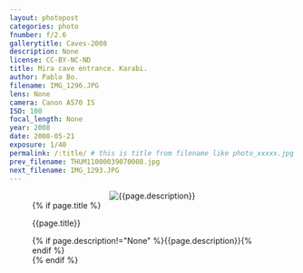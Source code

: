 ```yaml
---
layout: photopost
categories: photo
fnumber: f/2.6
gallerytitle: Caves-2008
description: None
license: CC-BY-NC-ND
title: Mira cave entrance. Karabi.
author: Pablo Bo.
filename: IMG_1296.JPG
lens: None
camera: Canon A570 IS
ISO: 100
focal_length: None
year: 2008
date: 2008-05-21
exposure: 1/40
permalink: /:title/ # this is title from filename like photo_xxxxx.jpg
prev_filename: THUM11000039070008.jpg
next_filename: IMG_1293.JPG
---
```


<figure style="">
<div id="photo" style="text-align: center;">
<img class="" src="{{ site.url }}/images/gallery/{{page.year}}/{{page.gallerytitle}}/{{page.filename}}" alt="{{page.description}}">
</div>
{% if page.title %}
<figcaption><p>{{page.title}}</p>{% if page.description!="None" %}{{page.description}}{% endif %}</figcaption>
{% endif %}
</figure>
